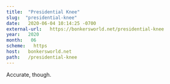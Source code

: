 ```yaml
---
title:  "Presidential Knee" 
slug:  "presidential-knee" 
date:   2020-06-04 10:14:25 -0700 
external-url:   https://bonkersworld.net/presidential-knee 
year:   2020 
month:   06 
scheme:   https 
host:   bonkersworld.net 
path:   /presidential-knee 
---
```


Accurate, though.